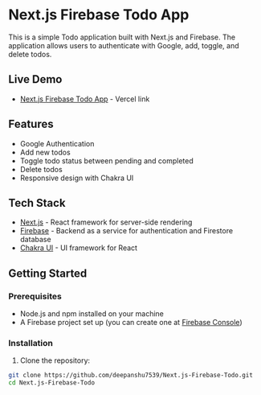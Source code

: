 # Next.js Firebase Todo App

This is a simple Todo application built with Next.js and Firebase. The application allows users to authenticate with Google, add, toggle, and delete todos.

## Live Demo 
- [Next.js Firebase Todo App](https://next-js-firebase-todo-phi.vercel.app/) - Vercel link

## Features

- Google Authentication
- Add new todos
- Toggle todo status between pending and completed
- Delete todos
- Responsive design with Chakra UI

## Tech Stack

- [Next.js](https://nextjs.org/) - React framework for server-side rendering
- [Firebase](https://firebase.google.com/) - Backend as a service for authentication and Firestore database
- [Chakra UI](https://chakra-ui.com/) - UI framework for React

## Getting Started

### Prerequisites

- Node.js and npm installed on your machine
- A Firebase project set up (you can create one at [Firebase Console](https://console.firebase.google.com/))

### Installation

1. Clone the repository:

```bash
git clone https://github.com/deepanshu7539/Next.js-Firebase-Todo.git
cd Next.js-Firebase-Todo
